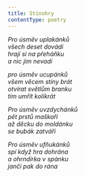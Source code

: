 ```yaml
---
title: Stínohry
contentType: poetry
---
```


_Pro úsměv uplakánků  
všech deset dovádí  
hrají si na přeháňku  
a nic jim nevadí_

  

_pro úsměv ucupánků  
všem věcem stíny brát  
otvírat světlům branku  
tím umřít kolikrát_

  

_Pro úsměv uvzdychánků  
pět prstů maškaří  
až děcku do moldánku  
se bubák zatváří_

  

_Pro úsměv ufňukánků  
spí když hra dohrána  
a ohrndírka v spánku  
jančí pak do rána_
